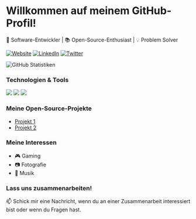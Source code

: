 <!-- Dein Name -->
# Willkommen auf meinem GitHub-Profil!

<!-- Ein kurzer Slogan oder eine Beschreibung über dich -->
🚀 Software-Entwickler | 📚 Open-Source-Enthusiast | 💡 Problem Solver

<!-- Kontakt- und Social-Media-Links -->
[![Website](https://img.shields.io/badge/Website-DeinName.com-blue?style=flat-square&logo=appveyor)](https://DeinName.com)
[![LinkedIn](https://img.shields.io/badge/LinkedIn-DeinName-blue?style=flat-square&logo=linkedin)](https://www.linkedin.com/in/DeinName/)
[![Twitter](https://img.shields.io/badge/Twitter-DeinName-blue?style=flat-square&logo=twitter)](https://twitter.com/DeinName)

<!-- Eine kurze Übersicht über deine GitHub-Statistiken -->
![GitHub Statistiken](https://github-readme-stats.vercel.app/api?username=thrisler-collab&show_icons=true&count_private=true)

<!-- Einige der von dir verwendeten Technologien -->
### Technologien & Tools
![](https://img.shields.io/badge/Code-Python-informational?style=flat&logo=python&logoColor=white&color=3776AB)
![](https://img.shields.io/badge/Code-JavaScript-informational?style=flat&logo=javascript&logoColor=white&color=F7DF1E)
![](https://img.shields.io/badge/Editor-Visual%20Studio%20Code-informational?style=flat&logo=visual-studio-code&logoColor=white&color=007ACC)

<!-- Eine Liste deiner Open-Source-Projekte -->
### Meine Open-Source-Projekte
- [Projekt 1](https://github.com/DeinGitHubBenutzername/Projekt1)
- [Projekt 2](https://github.com/DeinGitHubBenutzername/Projekt2)

<!-- Eine kurze Zusammenfassung deiner Interessen oder Hobbys -->
### Meine Interessen
- 🎮 Gaming
- 📷 Fotografie
- 🎵 Musik

<!-- Eine Dankesnachricht oder eine Ermutigung zur Zusammenarbeit -->
### Lass uns zusammenarbeiten!
📫 Schick mir eine Nachricht, wenn du an einer Zusammenarbeit interessiert bist oder wenn du Fragen hast.

<!--
  HINWEIS: Du kannst die oben gezeigten Abschnitte nach Belieben anpassen oder weitere Informationen hinzufügen, um dein Profil einzigartiger zu gestalten.
-->
